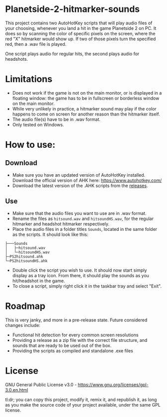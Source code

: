 # Planetside-2-hitmarker-sounds
This project contains two AutoHotKey scripts that will play audio files of your choosing, whenever you land a hit in the game Planetside 2 on PC. It does so by scanning the color of specific pixels on the screen, where the red "X" hitmarker would show up. If two of those pixels turn the specified red, then a .wav file is played.

One script plays audio for regular hits, the second plays audio for headshots.

# Limitations
- Does not work if the game is not on the main monitor, or is displayed in a floating window: the game has to be in fullscreen or borderless window on the main monitor.
- While very unlikely in practice, a hitmarker sound may play if the color happens to come on screen for another reason than the hitmarker itself.
- The audio file(s) have to be in .wav format.
- Only tested on Windows.

# How to use:

## Download

- Make sure you have an updated version of AutoHotKey installed. Download the official version of AHK here: https://www.autohotkey.com/
- Download the latest version of the .AHK scripts from the [releases](https://github.com/Cleridwen/Planetside-2-hitmarker-sound/releases/latest).

## Use

- Make sure that the audio files you want to use are in .wav format.
- Rename the files as `hitsound.wav` and `hitsoundHS.wav`, for the regular hitmarker and headshot hitmarker respectively.
- Place the audio files in a folder titles `Sounds`, located in the same folder as the scripts. It should look like this:
```
├───Sounds
│   ├─hitsound.wav
│   └─hitsoundHS.wav
├─PS2hitsound.ahk
└─PS2hitsoundHS.ahk
```
- Double click the script you wish to use. It should now start simply display as a tray icon. From there, it should play the sounds as you hit/headshot in the game.
- To close a script, simply right click it in the taskbar tray and select "Exit".

# Roadmap

This is very janky, and more in a pre-release state. Future considered changes include:
- Functional hit detection for every common screen resolutions
- Providing a release as a zip file with the correct file structure, and sounds that are ready to be used out of the box.
- Providing the scripts as compiled and standalone .exe files

# License
GNU General Public License v3.0 - https://www.gnu.org/licenses/gpl-3.0.en.html

tl:dr; you can copy this project, modify it, remix it, and republish it, as long as you make the source code of your project available, under the same GPL license.
